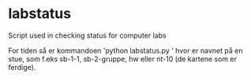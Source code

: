 labstatus
=========

Script used in checking status for computer labs

For tiden så er kommandoen 'python labstatus.py <lab>' hvor <lab> er navnet på en stue, som f.eks sb-1-1, sb-2-gruppe, hw eller nt-10 (de kartene som er ferdige).
